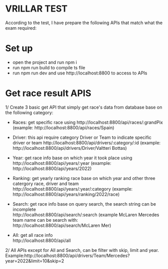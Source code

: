 # VRILLAR TEST
According to the test, I have prepare the following APIs that match what the exam required:

# Set up
+ open the project and run npm i
+ run npm run build to compile ts file
+ run npm run dev and use http://localhost:8800 to access to APIs

# Get race result APIS
1/ Create 3 basic get API that simply get race's data from database 
base on the following category:

+ Races: get specific race using http://localhost:8800/api/races/:grandPix
(example: http://localhost:8800/api/races/Spain)

+ Driver: this api require category Driver or Team to indicate specific driver or team 
http://localhost:8800/api/drivers/:category/:id
(example: http://localhost:8800/api/drivers/Driver/Valtteri Bottas)
 
+ Year: get race info base on which year it took place using 
http://localhost:8800/api/years/:year 
(example: http://localhost:8800/api/years/2022)

+ Ranking: get yearly ranking race base on which year and other three catergory
race, driver and team
http://localhost:8800/api/years/:year/:category 
(example: http://localhost:8800/api/years/ranking/2022/race)

+ Search: get race info base on query search, the search string can be incomplete  
http://localhost:8800/api/search/:search
(example McLaren Mercedes team name can be search with: http://localhost:8800/api/search/McLaren Mer)

+ All: get all race info   
http://localhost:8800/api/all

2/ All APIs except for All and Search, can be filter with skip, limit and year.
Example:http://localhost:8800/api/drivers/Team/Mercedes?year=2022&limit=10&skip=2
